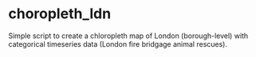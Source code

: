 # choropleth_ldn
Simple script to create a chloropleth map of London (borough-level) with categorical timeseries data (London fire bridgage animal rescues).
